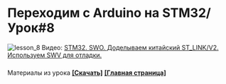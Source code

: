 # Переходим с Arduino на STM32/ Урок#8
![lesson_8](https://user-images.githubusercontent.com/68805120/90317332-53c48100-df31-11ea-99b5-6375d0aa64db.jpg)
Видео: [STM32. SWO. Доделываем китайский ST_LINK/V2. Используем SWV для отладки.](https://youtu.be/NYWTS3dhKJM)
###
Материалы из урока **[[Скачать]](https://github.com/Solderingironspb/Lessons-Stm32/archive/Lesson_8.zip)**
**[[Главная страница]](https://github.com/Solderingironspb/Lessons-Stm32/blob/master/README.md)**
